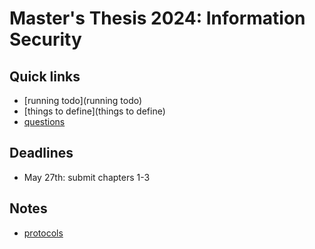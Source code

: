 # Master's Thesis 2024: Information Security

## Quick links

- [running todo](running todo)
- [things to define](things to define)
- [questions](questions)

## Deadlines

- May 27th: submit chapters 1-3

## Notes

- [protocols](protocols)

